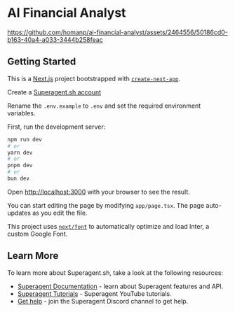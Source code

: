 # AI Financial Analyst
https://github.com/homanp/ai-financial-analyst/assets/2464556/50186cd0-b163-40a4-a033-3444b258feac

## Getting Started
This is a [Next.js](https://nextjs.org/) project bootstrapped with [`create-next-app`](https://github.com/vercel/next.js/tree/canary/packages/create-next-app).

Create a [Superagent.sh account](https://beta.superagent.sh)

Rename the `.env.example` to `.env` and set the required environment variables.

First, run the development server:

```bash
npm run dev
# or
yarn dev
# or
pnpm dev
# or
bun dev
```

Open [http://localhost:3000](http://localhost:3000) with your browser to see the result.

You can start editing the page by modifying `app/page.tsx`. The page auto-updates as you edit the file.

This project uses [`next/font`](https://nextjs.org/docs/basic-features/font-optimization) to automatically optimize and load Inter, a custom Google Font.

## Learn More

To learn more about Superagent.sh, take a look at the following resources:

- [Superagent Documentation](https://docs.superagent.sh) - learn about Superagent features and API.
- [Superagent Tutorials]([https://nextjs.org/learn](https://www.youtube.com/channel/UCBeXnF8gh2EwAmOIwpmfjmA)) - Superagent YouTube tutorials.
- [Get help](https://discord.gg/mhmJUTjW4b) - join the Superagent Discord channel to get help.
